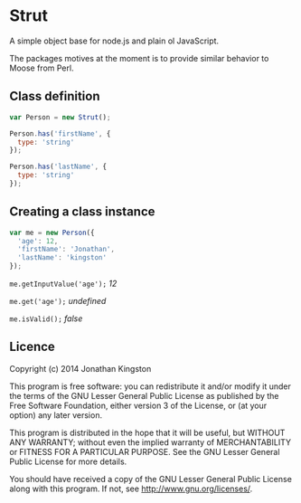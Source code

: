 # Strut

A simple object base for node.js and plain ol JavaScript.

The packages motives at the moment is to provide similar behavior to Moose from Perl.

## Class definition
```js
var Person = new Strut();

Person.has('firstName', {
  type: 'string'
});

Person.has('lastName', {
  type: 'string'
});
```

## Creating a class instance
```js
var me = new Person({
  'age': 12,
  'firstName': 'Jonathan',
  'lastName': 'kingston'
});
```

`me.getInputValue('age');`
*12*

`me.get('age');`
*undefined*

`me.isValid();`
*false*

## Licence

Copyright (c) 2014 Jonathan Kingston

This program is free software: you can redistribute it and/or modify
it under the terms of the GNU Lesser General Public License as published by
the Free Software Foundation, either version 3 of the License, or
(at your option) any later version.

This program is distributed in the hope that it will be useful,
but WITHOUT ANY WARRANTY; without even the implied warranty of
MERCHANTABILITY or FITNESS FOR A PARTICULAR PURPOSE.  See the
GNU Lesser General Public License for more details.

You should have received a copy of the GNU Lesser General Public License
along with this program.  If not, see <http://www.gnu.org/licenses/>.
